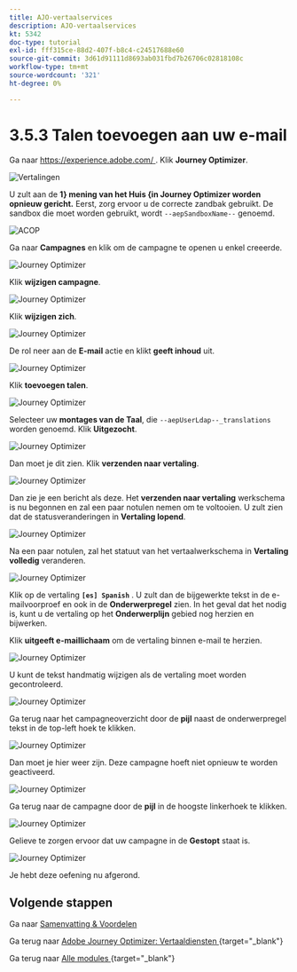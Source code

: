 ```yaml
---
title: AJO-vertaalservices
description: AJO-vertaalservices
kt: 5342
doc-type: tutorial
exl-id: fff315ce-88d2-407f-b8c4-c24517688e60
source-git-commit: 3d61d91111d8693ab031fbd7b26706c02818108c
workflow-type: tm+mt
source-wordcount: '321'
ht-degree: 0%

---
```


# 3.5.3 Talen toevoegen aan uw e-mail

Ga naar [ https://experience.adobe.com/ ](https://experience.adobe.com/). Klik **Journey Optimizer**.

![ Vertalingen ](./images/ajolp1.png)

U zult aan de **1} mening van het Huis {in Journey Optimizer worden opnieuw gericht.** Eerst, zorg ervoor u de correcte zandbak gebruikt. De sandbox die moet worden gebruikt, wordt `--aepSandboxName--` genoemd.

![ ACOP ](./images/ajolp2.png)

Ga naar **Campagnes** en klik om de campagne te openen u enkel creeerde.

![ Journey Optimizer ](./images/camploc1.png)

Klik **wijzigen campagne**.

![ Journey Optimizer ](./images/camploc2.png)

Klik **wijzigen zich**.

![ Journey Optimizer ](./images/camploc3.png)

De rol neer aan de **E-mail** actie en klikt **geeft inhoud** uit.

![ Journey Optimizer ](./images/camploc4.png)

Klik **toevoegen talen**.

![ Journey Optimizer ](./images/camploc5.png)

Selecteer uw **montages van de Taal**, die `--aepUserLdap--_translations` worden genoemd. Klik **Uitgezocht**.

![ Journey Optimizer ](./images/camplocs1.png)

Dan moet je dit zien. Klik **verzenden naar vertaling**.

![ Journey Optimizer ](./images/camplocs2.png)

Dan zie je een bericht als deze. Het **verzenden naar vertaling** werkschema is nu begonnen en zal een paar notulen nemen om te voltooien.
U zult zien dat de statusveranderingen in **Vertaling lopend**.

![ Journey Optimizer ](./images/camplocs3.png)

Na een paar notulen, zal het statuut van het vertaalwerkschema in **Vertaling volledig** veranderen.

![ Journey Optimizer ](./images/camplocs4.png)

Klik op de vertaling **`[es] Spanish`** . U zult dan de bijgewerkte tekst in de e-mailvoorproef en ook in de **Onderwerpregel** zien.
In het geval dat het nodig is, kunt u de vertaling op het **Onderwerplijn** gebied nog herzien en bijwerken.

Klik **uitgeeft e-maillichaam** om de vertaling binnen e-mail te herzien.

![ Journey Optimizer ](./images/camplocs5.png)

U kunt de tekst handmatig wijzigen als de vertaling moet worden gecontroleerd.

![ Journey Optimizer ](./images/camplocs6.png)

Ga terug naar het campagneoverzicht door de **pijl** naast de onderwerpregel tekst in de top-left hoek te klikken.

![ Journey Optimizer ](./images/camplocs7.png)

Dan moet je hier weer zijn. Deze campagne hoeft niet opnieuw te worden geactiveerd.

![ Journey Optimizer ](./images/camplocs8.png)

Ga terug naar de campagne door de **pijl** in de hoogste linkerhoek te klikken.

![ Journey Optimizer ](./images/camplocs9.png)

Gelieve te zorgen ervoor dat uw campagne in de **Gestopt** staat is.

![ Journey Optimizer ](./images/camplocs10.png)

Je hebt deze oefening nu afgerond.

## Volgende stappen

Ga naar [ Samenvatting &amp; Voordelen ](./summary.md)

Ga terug naar [ Adobe Journey Optimizer: Vertaaldiensten ](./ajotranslationsvcs.md){target="_blank"}

Ga terug naar [ Alle modules ](./../../../../overview.md){target="_blank"}
